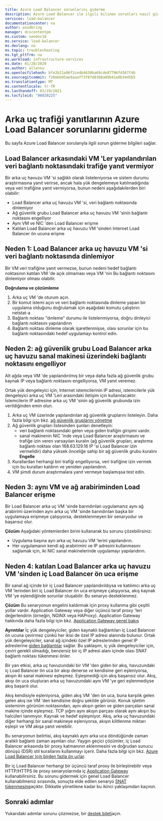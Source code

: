 ```yaml
---
title: Azure Load Balancer sorunlarını giderme
description: Azure Load Balancer ile ilgili bilinen sorunları nasıl giderebileceğinizi öğrenin.
services: load-balancer
documentationcenter: na
author: asudbring
manager: dcscontentpm
ms.custom: seodoc18
ms.service: load-balancer
ms.devlang: na
ms.topic: troubleshooting
ms.tgt_pltfrm: na
ms.workload: infrastructure-services
ms.date: 01/28/2020
ms.author: allensu
ms.openlocfilehash: bfe2b21a86f2ce4b4630ba69cde87796fd367f4b
ms.sourcegitcommit: f28ebb95ae9aaaff3f87d8388a09b41e0b3445b5
ms.translationtype: MT
ms.contentlocale: tr-TR
ms.lasthandoff: 03/29/2021
ms.locfileid: "98029225"
---
```

# <a name="troubleshoot-azure-load-balancer-backend-traffic-responses"></a>Arka uç trafiği yanıtlarının Azure Load Balancer sorunlarını giderme

Bu sayfa Azure Load Balancer sorularıyla ilgili sorun giderme bilgileri sağlar.

## <a name="vms-behind-load-balancer-are-not-responding-to-traffic-on-the-configured-data-port"></a>Load Balancer arkasındaki VM 'Ler yapılandırılan veri bağlantı noktasındaki trafiğe yanıt vermiyor

Bir arka uç havuzu VM 'si sağlıklı olarak listeleniyorsa ve sistem durumu araştırmasına yanıt verirse, ancak hala yük dengelemeye katılmadığında veya veri trafiğine yanıt vermiyorsa, bunun nedeni aşağıdakilerden biri olabilir:
* Load Balancer arka uç havuzu VM 'si, veri bağlantı noktasında dinlemiyor
* Ağ güvenlik grubu Load Balancer arka uç havuzu VM 'sinin bağlantı noktasını engelliyor  
* Aynı VM ve NIC 'den Load Balancer erişme
* Katılan Load Balancer arka uç havuzu VM 'sinden Internet Load Balancer ön ucuna erişme

## <a name="cause-1-load-balancer-backend-pool-vm-is-not-listening-on-the-data-port"></a>Neden 1: Load Balancer arka uç havuzu VM 'si veri bağlantı noktasında dinlemiyor

Bir VM veri trafiğine yanıt vermezse, bunun nedeni hedef bağlantı noktasının katılan VM 'de açık olmaması veya VM 'nin Bu bağlantı noktasını dinlemiyor olması olabilir. 

**Doğrulama ve çözümleme**

1. Arka uç VM 'de oturum açın. 
2. Bir komut istemi açın ve veri bağlantı noktasında dinleme yapan bir uygulama olduğunu doğrulamak için aşağıdaki komutu çalıştırın:  
            netstat-a 
3. Bağlantı noktası "dınleme" durumu ile listelenmiyorsa, doğru dinleyici bağlantı noktasını yapılandırın 
4. Bağlantı noktası dinleme olarak işaretlenmişse, olası sorunlar için bu bağlantı noktasındaki hedef uygulamayı kontrol edin.

## <a name="cause-2-network-security-group-is-blocking-the-port-on-the-load-balancer-backend-pool-vm"></a>Neden 2: ağ güvenlik grubu Load Balancer arka uç havuzu sanal makinesi üzerindeki bağlantı noktasını engelliyor  

Alt ağda veya VM 'de yapılandırılmış bir veya daha fazla ağ güvenlik grubu kaynak IP veya bağlantı noktasını engelliyorsa, VM yanıt veremez.

Ortak yük dengeleyici için, Internet istemcilerinin IP adresi, istemcilerle yük dengeleyici arka uç VM 'Leri arasındaki iletişim için kullanılacaktır. İstemcilerin IP adresine arka uç VM 'sinin ağ güvenlik grubunda izin verildiğinden emin olun.

1. Arka uç VM üzerinde yapılandırılan ağ güvenlik gruplarını listeleyin. Daha fazla bilgi için bkz. [ağ güvenlik gruplarını yönetme](../virtual-network/manage-network-security-group.md)
1. Ağ güvenlik grupları listesinden şunları denetleyin:
    - veri bağlantı noktasındaki gelen veya giden trafiğin girişimi vardır. 
    - sanal makinenin NIC 'inde veya Load Balancer araştırmasını ve trafiğe izin veren varsayılan kuralın (ağ güvenlik grupları, araştırma bağlantı noktası olan 168.63.129.16 IP 'si Load Balancer izin vermelidir) daha yüksek önceliğe sahip bir ağ güvenlik grubu kuralını **Engelle**
1. Kurallardan herhangi biri trafiği engelliyorsa, veri trafiğine izin vermek için bu kuralları kaldırın ve yeniden yapılandırın.  
1. VM şimdi durum araştırmalara yanıt vermeye başlamışsa test edin.

## <a name="cause-3-accessing-the-load-balancer-from-the-same-vm-and-network-interface"></a>Neden 3: aynı VM ve ağ arabiriminden Load Balancer erişme 

Bir Load Balancer arka uç VM 'sinde barındırılan uygulamanız aynı ağ arabirimi üzerinden aynı arka uç VM 'sinde barındırılan başka bir uygulamaya erişmeye çalışıyorsa, desteklenmeyen bir senaryodur ve başarısız olur. 

**Çözüm** Aşağıdaki yöntemlerden birini kullanarak bu sorunu çözebilirsiniz:
* Uygulama başına ayrı arka uç havuzu VM 'lerini yapılandırın. 
* Her uygulamanın kendi ağ arabirimini ve IP adresini kullanmasını sağlamak için, iki NIC sanal makinelerinde uygulamayı yapılandırın. 

## <a name="cause-4-accessing-the-internal-load-balancer-frontend-from-the-participating-load-balancer-backend-pool-vm"></a>Neden 4: katılan Load Balancer arka uç havuzu VM 'sinden iç Load Balancer ön uca erişme

Bir sanal ağ içinde bir iç Load Balancer yapılandırıldıysa ve katılımcı arka uç VM 'lerinden biri iç Load Balancer ön uca erişmeye çalışıyorsa, akış kaynak VM 'ye eşlendiğinde sorunlar oluşabilir. Bu senaryo desteklenmez.

**Çözüm** Bu senaryonun engelini kaldırmak için proxy kullanma gibi çeşitli yollar vardır. Application Gateway veya diğer üçüncü taraf proxy 'leri değerlendirin (örneğin, NGINX veya HAProxy). Application Gateway hakkında daha fazla bilgi için bkz. [Application Gateway genel bakış](../application-gateway/overview.md)

**Ayrıntılar** İç yük dengeleyiciler, giden kaynaklı bağlantıları iç Load Balancer ön ucuna çevirmez çünkü her ikisi de özel IP adresi alanında bulunur. Ortak yük dengeleyiciler, sanal ağ içindeki özel IP adreslerinden genel IP adreslerine [giden bağlantılar](load-balancer-outbound-connections.md) sağlar. Bu yaklaşım, iç yük dengeleyiciler için, çeviri gerekli olmadığı, benzersiz bir iç IP adresi alanı içinde olası SNAT bağlantı noktası tükenmesi önler.

Bir yan etkisi, arka uç havuzundaki bir VM 'den giden bir akış, havuzundaki iç Load Balancer ön uca bir akışı denerse _ve_ kendisine geri eşleniyorsa, akışın iki sanal makinesi eşleşmez. Eşleşmediği için akış başarısız olur. Akış, akışı ön uca oluşturan arka uç havuzundaki aynı VM 'ye geri eşlenmediyse akış başarılı olur.

Akış kendisiyle eşleniyorsa, giden akış VM 'den ön uca, buna karşılık gelen gelen akış ise VM 'den kendisine doğru şekilde görünür. Konuk işletim sisteminin görünüm noktasından, aynı akışın gelen ve giden parçaları sanal makine içinde eşleşmez. TCP yığını aynı akışın parçası olarak aynı akışın bu halcüleri tanımıyor. Kaynak ve hedef eşleşmiyor. Akış, arka uç havuzundaki diğer herhangi bir sanal makineye eşleniyorsa, akışın kilitlenme miktarı eşleşir ve VM akışa yanıt verebilir.

Bu senaryonun belirtisi, akış kaynaklı aynı arka uca döndüğünde zaman aralıklı bağlantı zaman aşımları olur. Yaygın geçici çözümler, iç Load Balancer arkasında bir proxy katmanının eklenmesini ve doğrudan sunucu dönüşü (DSR) stil kurallarını kullanmayı içerir. Daha fazla bilgi için bkz. [Azure Load Balancer Için birden fazla ön uçlar](load-balancer-multivip-overview.md).

Bir iç Load Balancer herhangi bir üçüncü taraf proxy ile birleştirebilir veya HTTP/HTTPS ile proxy senaryolarında iç [Application Gateway](../application-gateway/overview.md) kullanabilirsiniz. Bu sorunu gidermek için genel Load Balancer kullanabilmeniz sırasında, sonuçta elde edilen senaryo [SNAT tükenmesine](load-balancer-outbound-connections.md)açıktır. Dikkatle yönetilene kadar bu ikinci yaklaşımdan kaçının.

## <a name="next-steps"></a>Sonraki adımlar

Yukarıdaki adımlar sorunu çözmezse, bir [destek bileti](https://azure.microsoft.com/support/options/)açın.